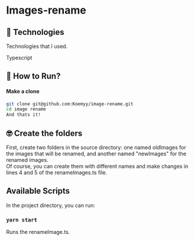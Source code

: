 # Images-rename

## 🚀 Technologies
Technologies that I used.

Typescript

## 🔖 How to Run?

#### Make a clone

```sh
git clone git@github.com:Koemyy/image-rename.git
cd image rename
And thats it!
```

## 🤓 Create the folders

First, create two folders in the source directory: one named oldImages for the images that will be renamed, and another named "newImages" for the renamed images. </br>
Of course, you can create them with different names and make changes in lines 4 and 5 of the renameImages.ts file.

## Available Scripts
In the project directory, you can run:

### `yarn start`

Runs the renameImage.ts.
